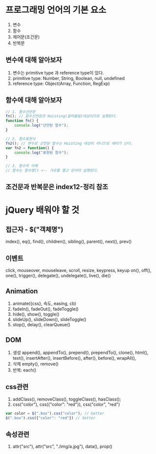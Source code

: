 # 프로그래밍 언어의 기본 요소
1. 변수
2. 함수
3. 제어문(조건문)
4. 반복문

## 변수에 대해 알아보자
1. 변수는 primitive type 과 reference type이 있다.
2. primitive type: Number, String, Boolean, null, undefined 
3. reference type: Object(Array, Function, RegExp)

## 함수에 대해 알아보자
~~~js
// 1. 함수선언문
fn(); // 함수선언문은 Hoisting(끌어올림)대상이므로 실행된다.
function fn() {
	console.log("선언된 함수");
}

// 2. 함수표현식
fn2(); // 변수로 선언된 함수는 Hoisting 대상이 아니므로 에러가 난다.
var fn2 = function() {
	console.log("표현된 함수");
}

// 3. 함수의 이해
// 함수는 함수명() <-- 가로를 열고 닫아야 실행된다.
~~~
## 조건문과 반복문은 index12-정리 참조

# jQuery 배워야 할 것
## 접근자 - $("객체명")
index(), eq(), find(), children(), sibling(), parent(), next(), prev()

## 이벤트
click, mouseover, mouseleave, scroll, resize, keypress, keyup
on(), off(), one(), trigger(), delegate(), undelegate(), live(), die()

## Animation
1. animate({css}, 속도, easing, cb)
2. fadeIn(), fadeOut(), fadeToggle() 
3. hide(), show(), toggle()
4. slideUp(), slideDown(), slideToggle()
5. stop(), delay(), clearQueue()

## DOM
1. 생성
append(), appendTo(), prepend(), prependTo(), clone(), html(), text(), insertAfter(), insertBefore(), after(), before(), wrapAll(),
2. 삭제
empty(), remove()
3. 반복: each()

## css관련
1. addClass(), removeClass(), toggleClass(), hasClass();
2. css("color"), css({"color": "red"}), css("color", "red")
~~~js
var color = $(".box").css("color"); // Getter
$(".box").css({"color": "red"}) // Setter
~~~

## 속성관련
1. attr("src"), attr("src", "./img/a.jpg"), data(), prop()